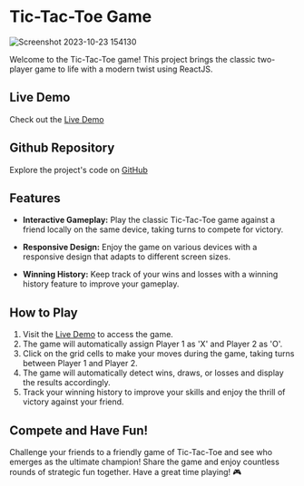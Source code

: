 # Tic-Tac-Toe Game

![Screenshot 2023-10-23 154130](https://github.com/premkumar-110/weather-info/assets/122764871/8e43c115-b876-46b6-9482-a91778f24a79)

Welcome to the Tic-Tac-Toe game! This project brings the classic two-player game to life with a modern twist using ReactJS.

## Live Demo

Check out the [Live Demo](https://premkumar-110.github.io/tic-tac-toe/) <!-- Replace with the actual hosted link -->

## Github Repository

Explore the project's code on [GitHub](https://github.com/premkumar-110/tic-tac-toe) <!-- Replace with your actual GitHub repository link -->

## Features

- **Interactive Gameplay:** Play the classic Tic-Tac-Toe game against a friend locally on the same device, taking turns to compete for victory.

- **Responsive Design:** Enjoy the game on various devices with a responsive design that adapts to different screen sizes.

- **Winning History:** Keep track of your wins and losses with a winning history feature to improve your gameplay.

## How to Play

1. Visit the [Live Demo](https://premkumar-110.github.io/tic-tac-toe/) <!-- Replace with the actual hosted link --> to access the game.
2. The game will automatically assign Player 1 as 'X' and Player 2 as 'O'.
3. Click on the grid cells to make your moves during the game, taking turns between Player 1 and Player 2.
4. The game will automatically detect wins, draws, or losses and display the results accordingly.
5. Track your winning history to improve your skills and enjoy the thrill of victory against your friend.

## Compete and Have Fun!

Challenge your friends to a friendly game of Tic-Tac-Toe and see who emerges as the ultimate champion! Share the game and enjoy countless rounds of strategic fun together. Have a great time playing! 🎮
